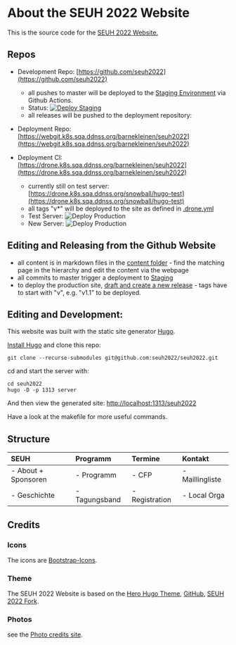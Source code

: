 # About the SEUH 2022 Website

This is the source code for the [SEUH 2022 Website.](https://seuh.org/seuh2022/)

## Repos

- Development Repo: [https://github.com/seuh2022](https://github.com/seuh2022)
    - all pushes to master will be deployed to the [Staging Environment](https://seuh2022.github.io/seuh2022) via Github Actions.
    - Status: [![Deploy Staging](https://github.com/seuh2022/seuh2022/actions/workflows/deploy-staging.yml/badge.svg)](https://github.com/seuh2022/seuh2022/actions/workflows/deploy-staging.yml)
    - all releases will be pushed to the deployment repository:

- Deployment Repo: [https://webgit.k8s.sqa.ddnss.org/barnekleinen/seuh2022](https://webgit.k8s.sqa.ddnss.org/barnekleinen/seuh2022)
- Deployment CI: [https://drone.k8s.sqa.ddnss.org/barnekleinen/seuh2022](https://drone.k8s.sqa.ddnss.org/barnekleinen/seuh2022)
    - currently still on test server:  [https://drone.k8s.sqa.ddnss.org/snowball/hugo-test](https://drone.k8s.sqa.ddnss.org/snowball/hugo-test)
    - all tags "v*" will be deployed to the site as defined in [.drone.yml](.drone.yml)
    - Test Server: ![Deploy Production](https://drone.k8s.sqa.ddnss.org/api/badges/snowball/hugo-test/status.svg)
    - New Server: ![Deploy Production](https://drone.k8s.sqa.ddnss.org/api/badges/barnekleinen/seuh2022/status.svg)

## Editing and Releasing from the Github Website

- all content is in markdown files in the [content folder](content) - find the matching page in the hierarchy and edit the content via the webpage
- all commits to master trigger a deployment to [Staging](https://seuh2022.github.io/seuh2022)
- to deploy the production site, [draft and create a new release](https://github.com/seuh2022/seuh2022/releases/new) - tags have to start with "v",  e.g. "v1.1" to be deployed.

## Editing and Development:

This website was built with the static site generator [Hugo](https://gohugo.io/).

[Install Hugo](https://gohugo.io/getting-started/installing) and clone this repo:

    git clone --recurse-submodules git@github.com:seuh2022/seuh2022.git

cd and start the server with:

    cd seuh2022
    hugo -D -p 1313 server

And then view the generated site:  [http://localhost:1313/seuh2022](http://localhost:1313/seuh2022)

Have a look at the makefile for more useful commands.

## Structure

| SEUH                | Programm      | Termine        | Kontakt         |
|:--------------------|:--------------|:---------------|:----------------|
| - About + Sponsoren | - Programm    | - CFP          | - Maillingliste |
| - Geschichte        | - Tagungsband | - Registration | - Local Orga    |

## Credits

### Icons

The icons are  [Bootstrap-Icons](https://icons.getbootstrap.com/).

### Theme

The SEUH 2022 Website is based on the [Hero Hugo Theme](https://themes.gohugo.io/themes/hugo-hero-theme/), [GitHub](https://github.com/zerostaticthemes/hugo-hero-theme),
[SEUH 2022 Fork](https://github.com/seuh2022/hugo-hero-theme).


### Photos

see the [Photo credits site](https://www.seuh.org/seuh2022/about/).
